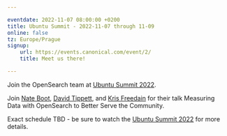 ```yaml
---

eventdate: 2022-11-07 08:00:00 +0200
title: Ubuntu Summit - 2022-11-07 through 11-09
online: false
tz: Europe/Prague
signup:
    url: https://events.canonical.com/event/2/
    title: Meet us there!

---
```


Join the OpenSearch team at [Ubuntu Summit 2022](https://events.canonical.com/event/2/).

Join [Nate Boot](https://github.com/nateynateynate), [David Tippett](https://github.com/dtaivpp), and [Kris Freedain](https://github.com/krisfreedain) for their talk Measuring Data with OpenSearch to Better Serve the Community.

Exact schedule TBD - be sure to watch the [Ubuntu Summit 2022](https://events.canonical.com/event/2/) for more details.
